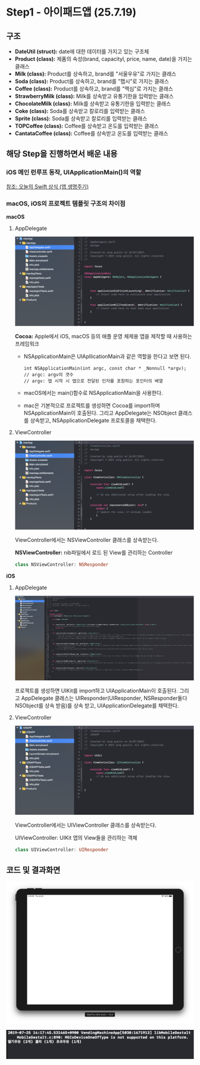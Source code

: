 # Step1 - 아이패드앱 (25.7.19)

## 구조

- **DateUtil (struct):** date에 대한 데이터를 가지고 있는 구조체
- **Product (class):** 제품의 속성(brand, capacityl, price, name, date)을 가지는 클래스
- **Milk (class):** Product를 상속하고, brand를 "서울우유"로 가지는 클래스
- **Soda (class):** Product를 상속하고, brand를 "팹시"로 가지는 클래스
- **Coffee (class):** Product를 상속하고, brand를 "맥심"로 가지는 클래스
- **StrawberryMilk (class):** Milk를 상속받고 유통기한을 입력받는 클래스
- **ChocolateMilk (class):** Milk를 상속받고 유통기한을 입력받는 클래스
- **Coke (class):** Soda를 상속받고 칼로리를 입력받는 클래스
- **Sprite (class):** Soda를 상속받고 칼로리를 입력받는 클래스
- **TOPCoffee (class):** Coffee를 상속받고 온도를 입력받는 클래스
- **CantataCoffee (class):** Coffee를 상속받고 온도를 입력받는 클래스



## 해당 Step을 진행하면서 배운 내용

### iOS 메인 런루프 동작, UIApplicationMain()의 역할

[참조: 오늘의 Swift 상식 (앱 생명주기)](https://medium.com/@jgj455/오늘의-swift-상식-앱-생명주기-878dfe51d182)



### macOS, iOS의 프로젝트 템플릿 구조의 차이점

**macOS**

1. AppDelegate

   ![mac_AppDelegate](Assets/mac_AppDelegate.png)

   **Cocoa:** Apple에서 iOS, macOS 등의 애플 운영 체제용 앱을 제작할 때 사용하는 프레임워크

   - NSApplicationMain은 UIApllicationMain과 같은 역할을 한다고 보면 된다.

     ```
     int NSApplicationMain(int argc, const char * _Nonnull *argv); 
     // argc: argv의 갯수
     // argv: 앱 시작 시 앱으로 전달된 인자를 포함하는 포인터의 배열
     ```

   - macOS에서는 main()함수로 NSApplicationMain을 사용한다.

   - mac은 기본적으로 프로젝트를 생성하면 Cocoa를 import하며 NSApplicationMain이 호출된다. 그리고 AppDelegate는 NSObject 클래스를 상속받고, NSApplicationDelegate 프로토콜을 채택한다.

2. ViewController

   ![mac_ViewController](Assets/mac_ViewController.png)

   ViewController에서는 NSViewController 클래스를 상속받는다.

   **NSViewController:** nib파일에서 로드 된 View를 관리하는 Controller

   ```swift
   class NSViewController: NSResponder
   ```



**iOS**

1. AppDelegate

   ![iOS_AppDelegate](Assets/iOS_AppDelegate.png)

   프로젝트를 생성하면 UIKit를 import하고 UIApplicationMain이 호출된다. 그리고 AppDelegate 클래스는 UIResponder(UIResponder, NSResponder둘다 NSObject를 상속 받음)를 상속 받고, UIApplicationDelegate를 채택한다.

2. ViewController

   ![iOS_ViewController](Assets/iOS_ViewController.png)

   ViewController에서는 UIViewController 클래스를 상속받는다.

   UIViewController: UIKit 앱의 View들을 관리하는 객체

   ```swift
   class UIViewController: UIResponder
   ```

   



## 코드 및 결과화면

![Step1_result_simulator](Assets/Step1_result_simulator.png)

![Step1_result](Assets/Step1_result.png)





